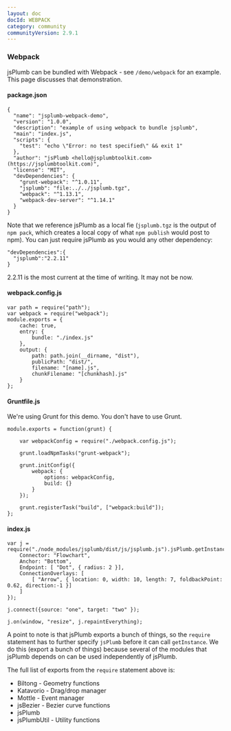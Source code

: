 ```yaml
---
layout: doc
docId: WEBPACK
category: community
communityVersion: 2.9.1
---
```

### Webpack

jsPlumb can be bundled with Webpack - see `/demo/webpack` for an example. This page discusses that demonstration.

#### package.json

```
{
  "name": "jsplumb-webpack-demo",
  "version": "1.0.0",
  "description": "example of using webpack to bundle jsplumb",
  "main": "index.js",
  "scripts": {
    "test": "echo \"Error: no test specified\" && exit 1"
  },
  "author": "jsPlumb <hello@jsplumbtoolkit.com> (https://jsplumbtoolkit.com)",
  "license": "MIT",
  "devDependencies": {
    "grunt-webpack": "^1.0.11",
    "jsplumb": "file:../../jsplumb.tgz",
    "webpack": "^1.13.1",
    "webpack-dev-server": "^1.14.1"
  }
}
```

Note that we reference jsPlumb as a local fie (`jsplumb.tgz` is the output of `npm pack`, which creates a local copy of
what `npm publish` would post to npm). You can just require jsPlumb as you would any other dependency:

```
"devDependencies":{
  "jsplumb":"2.2.11"
}
```

2.2.11 is the most current at the time of writing. It may not be now.


#### webpack.config.js

```
var path = require("path");
var webpack = require("webpack");
module.exports = {
    cache: true,
    entry: {
        bundle: "./index.js"
    },
    output: {
        path: path.join(__dirname, "dist"),
        publicPath: "dist/",
        filename: "[name].js",
        chunkFilename: "[chunkhash].js"
    }
};
```


#### Gruntfile.js

We're using Grunt for this demo. You don't have to use Grunt.


```
module.exports = function(grunt) {

    var webpackConfig = require("./webpack.config.js");

    grunt.loadNpmTasks("grunt-webpack");

    grunt.initConfig({
        webpack: {
            options: webpackConfig,
            build: {}
        }
    });

    grunt.registerTask("build", ["webpack:build"]);
};

```


#### index.js


```
var j = require("./node_modules/jsplumb/dist/js/jsplumb.js").jsPlumb.getInstance({
    Connector: "Flowchart",
    Anchor: "Bottom",
    Endpoint: [ "Dot", { radius: 2 }],
    ConnectionOverlays: [
        [ "Arrow", { location: 0, width: 10, length: 7, foldbackPoint: 0.62, direction:-1 }]
    ]
});

j.connect({source: "one", target: "two" });

j.on(window, "resize", j.repaintEverything);

```

A point to note is that jsPlumb exports a bunch of things, so the `require` statement has to further specify `jsPlumb`
before it can call `getInstance`. We do this (export a bunch of things) because several of the modules that jsPlumb
depends on can be used independently of jsPlumb.

The full list of exports from the `require` statement above is:

- Biltong  - Geometry functions
- Katavorio - Drag/drop manager
- Mottle    - Event manager
- jsBezier  - Bezier curve functions
- jsPlumb   
- jsPlumbUtil - Utility functions

